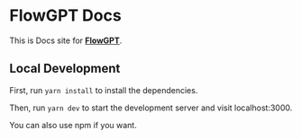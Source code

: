 # FlowGPT Docs

This is Docs site for [**FlowGPT**](https://flowgpt.com).

## Local Development

First, run `yarn install` to install the dependencies.

Then, run `yarn dev` to start the development server and visit localhost:3000.

You can also use npm if you want.


